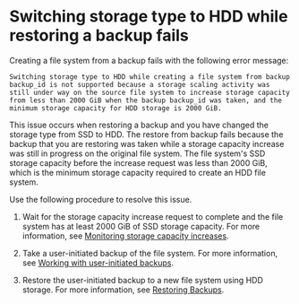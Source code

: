 # Switching storage type to HDD while restoring a backup fails<a name="create-fs-from-backup-fails"></a>

Creating a file system from a backup fails with the following error message:

`Switching storage type to HDD while creating a file system from backup backup_id is not supported because a storage scaling activity was still under way on the source file system to increase storage capacity from less than 2000 GiB when the backup backup_id was taken, and the minimum storage capacity for HDD storage is 2000 GiB.`

This issue occurs when restoring a backup and you have changed the storage type from SSD to HDD\. The restore from backup fails because the backup that you are restoring was taken while a storage capacity increase was still in progress on the original file system\. The file system's SSD storage capacity before the increase request was less than 2000 GiB, which is the minimum storage capacity required to create an HDD file system\. 

Use the following procedure to resolve this issue\.

1. Wait for the storage capacity increase request to complete and the file system has at least 2000 GiB of SSD storage capacity\. For more information, see [Monitoring storage capacity increases](managing-storage-capacity.md#monitoring-storage-capacity-increase)\.

1. Take a user\-initiated backup of the file system\. For more information, see [Working with user\-initiated backups](using-backups.md#user-initiated-backups)\.

1. Restore the user\-initiated backup to a new file system using HDD storage\. For more information, see [Restoring Backups](using-backups.md#restoring-backups)\.